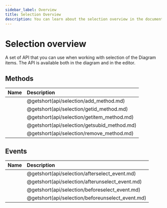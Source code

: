 ```yaml
---
sidebar_label: Overview
title: Selection Overview
description: You can learn about the selection overview in the documentation of the DHTMLX JavaScript Diagram library. Browse developer guides and API reference, try out code examples and live demos, and download a free 30-day evaluation version of DHTMLX Diagram.
---
```


# Selection overview

A set of API that you can use when working with selection of the Diagram items. The API is available both in the diagram and in the editor.

## Methods

| Name                                 | Description                                 |
| :----------------------------------- | :------------------------------------------ |
| [](api/selection/add_method.md)      | @getshort(api/selection/add_method.md)      |
| [](api/selection/getid_method.md)    | @getshort(api/selection/getid_method.md)    |
| [](api/selection/getitem_method.md)  | @getshort(api/selection/getitem_method.md)  |
| [](api/selection/getsubid_method.md) | @getshort(api/selection/getsubid_method.md) |
| [](api/selection/remove_method.md)   | @getshort(api/selection/remove_method.md)   |

## Events

| Name                                      | Description                                      |
| :---------------------------------------- | :----------------------------------------------- |
| [](api/selection/afterselect_event.md)    | @getshort(api/selection/afterselect_event.md)    |
| [](api/selection/afterunselect_event.md)  | @getshort(api/selection/afterunselect_event.md)  |
| [](api/selection/beforeselect_event.md)   | @getshort(api/selection/beforeselect_event.md)   |
| [](api/selection/beforeunselect_event.md) | @getshort(api/selection/beforeunselect_event.md) |
